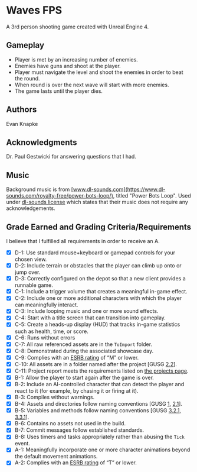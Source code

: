 # Waves FPS

A 3rd person shooting game created with Unreal Engine 4.

## Gameplay

- Player is met by an increasing number of enemies.
- Enemies have guns and shoot at the player. 
- Player must navigate the level and shoot the enemies in order to beat the round.
- When round is over the next wave will start with more enemies.
- The game lasts until the player dies.

## Authors

Evan Knapke

## Acknowledgments

Dr. Paul Gestwicki for answering questions that I had.

## Music

Background music is from [www.dl-sounds.com](https://www.dl-sounds.com/royalty-free/power-bots-loop/), titled "Power Bots Loop".
		Used under [dl-sounds license](https://www.dl-sounds.com/license/) which states that their music does not require any acknowledgements.

## Grade Earned and Grading Criteria/Requirements

I believe that I fulfilled all requirements in order to receive an A.

- [x] D-1: Use standard mouse+keyboard or gamepad controls for your chosen view.
- [x] D-2: Include terrain or obstacles that the player can climb up onto or jump over.
- [x] D-3: Correctly configured on the depot so that a new client provides a runnable game.
- [x] C-1: Include a trigger volume that creates a meaningful in-game effect.
- [x] C-2: Include one or more additional characters with which the player 
          can meaningfully interact.
- [x] C-3: Include looping music and one or more sound effects.
- [x] C-4: Start with a title screen that can transition into gameplay.
- [x] C-5: Create a heads-up display (HUD) that tracks in-game statistics such as 
          health, time, or score.
- [x] C-6: Runs without errors
- [x] C-7: All raw referenced assets are in the <code>ToImport</code> folder.
- [x] C-8: Demonstrated during the associated showcase day.
- [x] C-9: Complies with an <a href="http://www.esrb.org/ratings/">ESRB rating</a> of &ldquo;M&rdquo; or lower.
- [x] C-10: All assets are in a folder named after the project [GUSG&nbsp;<a href="https://github.com/Allar/ue4-style-guide#structure-top-level">2.2</a>].
- [x] C-11: Project report meets the requirements listed on <a href="https://www.cs.bsu.edu/~pvgestwicki/courses/cs315Fa19/project">the projects page</a>.
- [x] B-1: Allow the player to start again after the game is over.
- [x] B-2: Include an AI-controlled character that can detect the player and react to it (for example, by chasing it or firing at it).
- [x] B-3: Compiles without warnings.
- [x] B-4: Assets and directories follow naming conventions [GUSG&nbsp;<a href="https://github.com/Allar/ue4-style-guide#anc">1</a>, <a href="https://github.com/Allar/ue4-style-guide#21-folder-names-">2.1</a>].
- [x] B-5: Variables and methods follow naming conventions [GUSG&nbsp;<a href="https://github.com/Allar/ue4-style-guide#321-naming-">3.2.1</a>, <a href="https://github.com/Allar/ue4-style-guide#321-naming-">3.3.1</a>].
- [x] B-6: Contains no assets not used in the build.
- [x] B-7: Commit messages follow established standards.
- [x] B-8: Uses timers and tasks appropriately rather than abusing the <code>Tick</code> event.
- [x] A-1: Meaningfully incorporate one or more character animations beyond the default
          movement animations.
- [x] A-2: Complies with an <a href="http://www.esrb.org/ratings/">ESRB rating</a> of &ldquo;T&rdquo; or lower.
